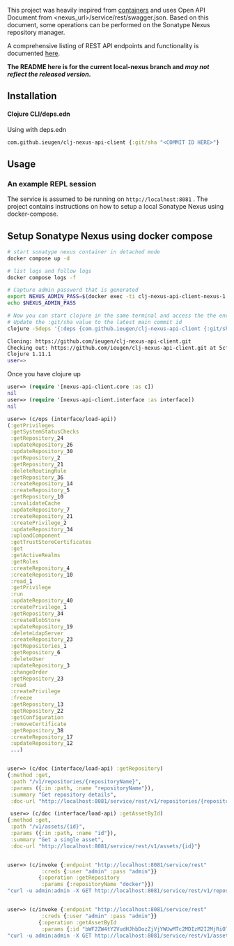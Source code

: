 

This project was heavily inspired from  [contajners](https://github.com/lispyclouds/contajners) and uses Open API Document from <nexus_url>/service/rest/swagger.json.
Based on this document, some operations can be performed on the Sonatype Nexus repository manager.

A comprehensive listing of REST API endpoints and functionality is documented [here](https://help.sonatype.com/repomanager3/integrations/rest-and-integration-api).

**The README here is for the current local-nexus branch and _may not reflect the released version_.**

## Installation

#### Clojure CLI/deps.edn

Using with deps.edn

```clojure
com.github.ieugen/clj-nexus-api-client {:git/sha "<COMMIT ID HERE>"}
```
## Usage

### An example REPL session

The service is assumed to be running on `http://localhost:8081` .
The project contains instructions on how to setup a local Sonatype Nexus using docker-compose.

## Setup Sonatype Nexus using docker compose

```sh
# start sonatype nexus container in detached mode
docker compose up -d

# list logs and follow logs
docker compose logs -f

# Capture admin password that is generated
export NEXUS_ADMIN_PASS=$(docker exec -ti clj-nexus-api-client-nexus-1 cat /nexus-data/admin.password)
echo $NEXUS_ADMIN_PASS

# Now you can start clojure in the same terminal and access the the env var
# Update the :git/sha value to the latest main commit id
clojure -Sdeps '{:deps {com.github.ieugen/clj-nexus-api-client {:git/sha "5cf2e6922376a4c51328ce10d52eba986febe43e"}}}'

Cloning: https://github.com/ieugen/clj-nexus-api-client.git
Checking out: https://github.com/ieugen/clj-nexus-api-client.git at 5cf2e6922376a4c51328ce10d52eba986febe43e
Clojure 1.11.1
user=>

```

Once you have clojure up

```clojure
user=> (require '[nexus-api-client.core :as c])
nil
user=> (require '[nexus-api-client.interface :as interface])
nil

user=> (c/ops (interface/load-api))
(:getPrivileges
 :getSystemStatusChecks
 :getRepository_24
 :updateRepository_26
 :updateRepository_30
 :getRepository_2
 :getRepository_21
 :deleteRoutingRule
 :getRepository_36
 :createRepository_14
 :createRepository_5
 :getRepository_10
 :invalidateCache
 :updateRepository_7
 :createRepository_21
 :createPrivilege_2
 :updateRepository_34
 :uploadComponent
 :getTrustStoreCertificates
 :get
 :getActiveRealms
 :getRoles
 :createRepository_4
 :createRepository_10
 :read_1
 :getPrivilege
 :run
 :updateRepository_40
 :createPrivilege_1
 :getRepository_34
 :createBlobStore
 :updateRepository_19
 :deleteLdapServer
 :createRepository_23
 :getRepositories_1
 :getRepository_6
 :deleteUser
 :updateRepository_3
 :changeOrder
 :getRepository_23
 :read
 :createPrivilege
 :freeze
 :getRepository_13
 :getRepository_22
 :getConfiguration
 :removeCertificate
 :getRepository_38
 :createRepository_17
 :updateRepository_12
 ...)


user=> (c/doc (interface/load-api) :getRepository)
{:method :get,
 :path "/v1/repositories/{repositoryName}",
 :params ({:in :path, :name "repositoryName"}),
 :summary "Get repository details",
 :doc-url "http://localhost:8081/service/rest/v1/repositories/{repositoryName}"}

 user=> (c/doc (interface/load-api) :getAssetById)
{:method :get,
 :path "/v1/assets/{id}",
 :params ({:in :path, :name "id"}),
 :summary "Get a single asset",
 :doc-url "http://localhost:8081/service/rest/v1/assets/{id}"}


user=> (c/invoke {:endpoint "http://localhost:8081/service/rest"
           :creds {:user "admin" :pass "admin"}}
          {:operation :getRepository
           :params {:repositoryName "docker"}})
"curl -u admin:admin -X GET http://localhost:8081/service/rest/v1/repositories/docker"


user=> (c/invoke {:endpoint "http://localhost:8081/service/rest"
           :creds {:user "admin" :pass "admin"}}
          {:operation :getAssetById
           :params {:id "bWF2ZW4tY2VudHJhbDozZjVjYWUwMTc2MDIzM2I2MjRiOTEwMmMwMmNiYmU4YQ'"}})
"curl -u admin:admin -X GET http://localhost:8081/service/rest/v1/assets/bWF2ZW4tY2VudHJhbDozZjVjYWUwMTc2MDIzM2I2MjRiOTEwMmMwMmNiYmU4YQ"


